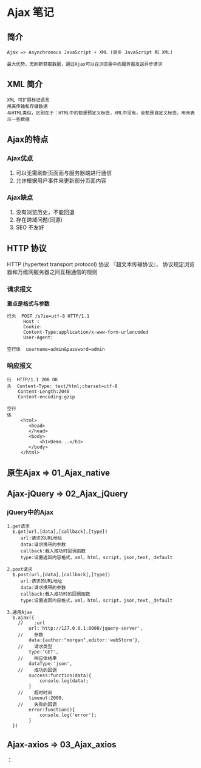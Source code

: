 # Ajax 笔记

## 简介
    Ajax => Asynchronous JavaScript + XML (异步 JavaScript 和 XML)
    
    最大优势，无刷新获取数据，通过Ajax可以在浏览器中向服务器发送异步请求

## XML 简介
    XML 可扩展标记语言
    用来传输和存储数据
    与HTML类似，区别在于：HTML中的都是预定义标签，XML中没有，全都是自定义标签，用来表示一些数据

## Ajax的特点

### Ajax优点
1) 可以无需刷新页面而与服务器端进行通信
2) 允许根据用户事件来更新部分页面内容

### Ajax缺点
1) 没有浏览历史，不能回退
2) 存在跨域问题(同源)
3) SEO 不友好

## HTTP 协议
   HTTP (hypertext transport protocol) 协议 『超文本传输协议』，
   协议规定浏览器和万维网服务器之间互相通信的规则

### 请求报文
**重点是格式与参数**
```
行头  POST /s?ie=utf-8 HTTP/1.1 
      Host :
      Cookie:
      Content-Type:application/x-www-form-urlencoded
      User-Agent:
      
空行体  username=admin&password=admin 
```
### 响应报文
    行  HTTP/1.1 200 OK 
    头  Content-Type: text/html;charset=utf-8 
        Content-Length:2048 
        Content-encoding:gzip

    空行
    体
         <html>
            <head>
            </head>
            <body>
                <h1>Demo...</h1>
            </body>
         </html>

## 原生Ajax => 01_Ajax_native

## Ajax-jQuery => 02_Ajax_jQuery

### jQuery中的Ajax
    1.get请求
      $.get(url,[data],[callback],[type])
         url:请求的URL地址
         data:请求携带的参数 
         callback:载入成功时回调函数
         type:设置返回内容格式，xml，html，script，json,text,_default
    
    2.post请求
      $.post(url,[data],[callback],[type])
         url:请求的URL地址
         data:请求携带的参数
         callback:载入成功时的回调函数
         type:设置返回内容格式，xml，html，script，json,text,_default
    
    3.通用Ajax
      $.ajax({
        //    :url
            url:'http://127.0.0.1:8000/jquery-server',
        //    参数
            data:{author:"morgan",editor:'webStorm'},
        //    请求类型
            type:'GET',
        //    响应体结果
            dataType:'json',
        //    成功的回调
            success:function(data){
                console.log(data);
            }
        //    超时时间
            timeout:2000,
        //    失败的回调
            error:function(){
                console.log('error');
            }
      })

## Ajax-axios => 03_Ajax_axios
：
